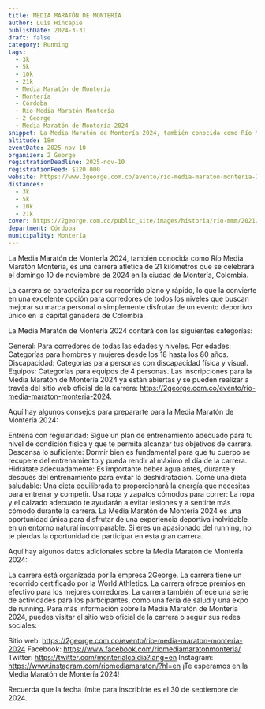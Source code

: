 ```yaml
---
title: MEDIA MARATÓN DE MONTERÍA
author: Luis Hincapie
publishDate: 2024-3-31
draft: false
category: Running
tags:
  - 3k
  - 5k
  - 10k
  - 21k
  - Media Maratón de Montería
  - Montería
  - Córdoba
  - Río Media Maratón Montería
  - 2 George
  - Media Maratón de Montería 2024
snippet: La Media Maratón de Montería 2024, también conocida como Río Media Maratón Montería, es una carrera atlética de 21 kilómetros que se celebrará el domingo 10 de noviembre de 2024 en la ciudad de Montería, Colombia.
altitude: 18m
eventDate: 2025-nov-10
organizer: 2 George
registrationDeadline: 2025-nov-10
registrationFeed: $120.000
website: https://www.2george.com.co/evento/rio-media-maraton-monteria-2024
distances:
  - 3k
  - 5k
  - 10k
  - 21k
cover: https://2george.com.co/public_site/images/historia/rio-mmm/2021/rio-mmm-2021-2.webp
department: Córdoba
municipality: Montería
---
```


La Media Maratón de Montería 2024, también conocida como Río Media Maratón Montería, es una carrera atlética de 21 kilómetros que se celebrará el domingo 10 de noviembre de 2024 en la ciudad de Montería, Colombia.

La carrera se caracteriza por su recorrido plano y rápido, lo que la convierte en una excelente opción para corredores de todos los niveles que buscan mejorar su marca personal o simplemente disfrutar de un evento deportivo único en la capital ganadera de Colombia.

La Media Maratón de Montería 2024 contará con las siguientes categorías:

General: Para corredores de todas las edades y niveles.
Por edades: Categorías para hombres y mujeres desde los 18 hasta los 80 años.
Discapacidad: Categorías para personas con discapacidad física y visual.
Equipos: Categorías para equipos de 4 personas.
Las inscripciones para la Media Maratón de Montería 2024 ya están abiertas y se pueden realizar a través del sitio web oficial de la carrera: https://2george.com.co/evento/rio-media-maraton-monteria-2024.

Aquí hay algunos consejos para prepararte para la Media Maratón de Montería 2024:

Entrena con regularidad: Sigue un plan de entrenamiento adecuado para tu nivel de condición física y que te permita alcanzar tus objetivos de carrera.
Descansa lo suficiente: Dormir bien es fundamental para que tu cuerpo se recupere del entrenamiento y pueda rendir al máximo el día de la carrera.
Hidrátate adecuadamente: Es importante beber agua antes, durante y después del entrenamiento para evitar la deshidratación.
Come una dieta saludable: Una dieta equilibrada te proporcionará la energía que necesitas para entrenar y competir.
Usa ropa y zapatos cómodos para correr: La ropa y el calzado adecuado te ayudarán a evitar lesiones y a sentirte más cómodo durante la carrera.
La Media Maratón de Montería 2024 es una oportunidad única para disfrutar de una experiencia deportiva inolvidable en un entorno natural incomparable. Si eres un apasionado del running, no te pierdas la oportunidad de participar en esta gran carrera.

Aquí hay algunos datos adicionales sobre la Media Maratón de Montería 2024:

La carrera está organizada por la empresa 2George.
La carrera tiene un recorrido certificado por la World Athletics.
La carrera ofrece premios en efectivo para los mejores corredores.
La carrera también ofrece una serie de actividades para los participantes, como una feria de salud y una expo de running.
Para más información sobre la Media Maratón de Montería 2024, puedes visitar el sitio web oficial de la carrera o seguir sus redes sociales:

Sitio web: https://2george.com.co/evento/rio-media-maraton-monteria-2024
Facebook: https://www.facebook.com/riomediamaratonmonteria/
Twitter: https://twitter.com/monterialcaldia?lang=en
Instagram: https://www.instagram.com/riomediamaraton/?hl=en
¡Te esperamos en la Media Maratón de Montería 2024!

Recuerda que la fecha límite para inscribirte es el 30 de septiembre de 2024.

